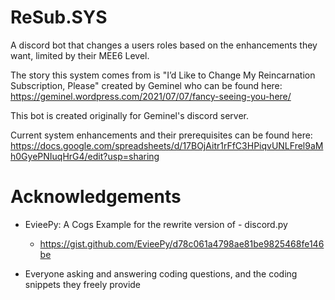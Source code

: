 # ReSub.SYS

A discord bot that changes a users roles based on the enhancements they want, limited by their MEE6 Level.

The story this system comes from is "I’d Like to Change My Reincarnation Subscription, Please" created by Geminel who can be found here: https://geminel.wordpress.com/2021/07/07/fancy-seeing-you-here/

This bot is created originally for Geminel's discord server.

Current system enhancements and their prerequisites can be found here: https://docs.google.com/spreadsheets/d/17BOjAitr1rFfC3HPiqvUNLFrel9aMh0GyePNIuqHrG4/edit?usp=sharing

# Acknowledgements
 - EvieePy: A Cogs Example for the rewrite version of - discord.py
    * https://gist.github.com/EvieePy/d78c061a4798ae81be9825468fe146be

 - Everyone asking and answering coding questions, and the coding snippets they freely provide

